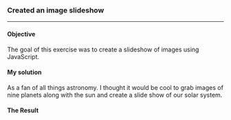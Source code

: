 ### Created an image slideshow 
***
#### Objective
The goal of this exercise was to create a slideshow of images using JavaScript. 

#### My solution
As a fan of all things astronomy. I thought it would be cool to grab images of nine planets along with the sun and create a slide show of our solar system.

#### The Result
